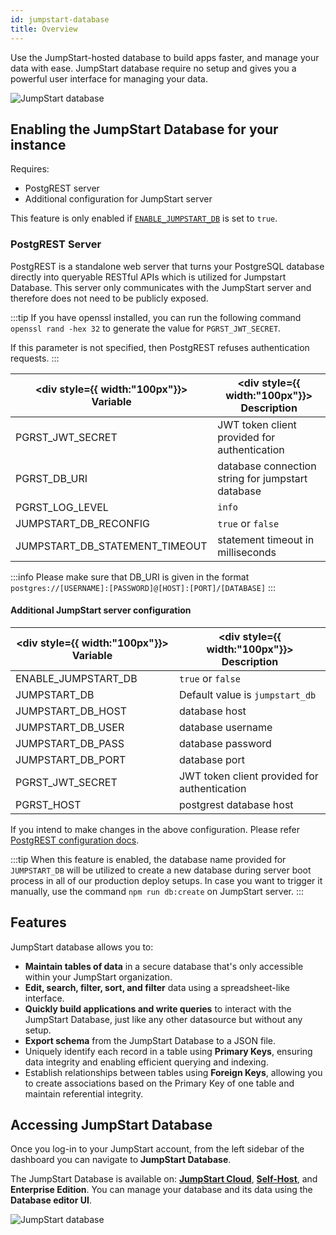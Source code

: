 ```yaml
---
id: jumpstart-database
title: Overview
---
```


Use the JumpStart-hosted database to build apps faster, and manage your data with ease. JumpStart database require no setup and gives you a powerful user interface for managing your data.

<div style={{textAlign: 'center'}}>
    <img style={{ border:'0', marginBottom:'15px', borderRadius:'5px', boxShadow: '0px 1px 3px rgba(0, 0, 0, 0.2)' }} className="screenshot-full" src="/img/v2-beta/database/ux2/tjdb-v2.png" alt="JumpStart database" />
</div>

<div style={{paddingTop:'24px', paddingBottom:'24px'}}>

## Enabling the JumpStart Database for your instance

Requires:
- PostgREST server
- Additional configuration for JumpStart server

This feature is only enabled if [`ENABLE_JUMPSTART_DB`](/docs/setup/env-vars#enable-jumpstart-database--optional-) is set to `true`.

<div style={{paddingTop:'24px', paddingBottom:'24px'}}>

### PostgREST Server

PostgREST is a standalone web server that turns your PostgreSQL database directly into queryable RESTful APIs which is utilized for Jumpstart Database. This server only communicates with the JumpStart server and therefore does not need to be publicly exposed.

:::tip
If you have openssl installed, you can run the following command `openssl rand -hex 32` to generate the value for `PGRST_JWT_SECRET`.

If this parameter is not specified, then PostgREST refuses authentication requests.
:::

| <div style={{ width:"100px"}}> Variable  </div>         | <div style={{ width:"100px"}}> Description  </div>                                   |
| ---------------------------- | ----------------------------------------------- |
| PGRST_JWT_SECRET             | JWT token client provided for authentication    |
| PGRST_DB_URI                 | database connection string for jumpstart database |
| PGRST_LOG_LEVEL              | `info`                                          |
| JUMPSTART_DB_RECONFIG          | `true` or `false`                               |
| JUMPSTART_DB_STATEMENT_TIMEOUT | statement timeout in milliseconds               |

:::info
Please make sure that DB_URI is given in the format `postgres://[USERNAME]:[PASSWORD]@[HOST]:[PORT]/[DATABASE]`
:::

</div>

#### Additional JumpStart server configuration


| <div style={{ width:"100px"}}> Variable </div>           | <div style={{ width:"100px"}}> Description </div>                                  |
| ------------------ | -------------------------------------------- |
| ENABLE_JUMPSTART_DB  | `true` or `false`                            |
| JUMPSTART_DB         | Default value is `jumpstart_db`                |
| JUMPSTART_DB_HOST    | database host                                |
| JUMPSTART_DB_USER    | database username                            |
| JUMPSTART_DB_PASS    | database password                            |
| JUMPSTART_DB_PORT    | database port                                |
| PGRST_JWT_SECRET   | JWT token client provided for authentication |
| PGRST_HOST         | postgrest database host                      |


If you intend to make changes in the above configuration. Please refer [PostgREST configuration docs](https://postgrest.org/en/stable/configuration.html#environment-variables).

:::tip
When this feature is enabled, the database name provided for `JUMPSTART_DB` will be utilized to create a new database during server boot process in all of our production deploy setups.
In case you want to trigger it manually, use the command `npm run db:create` on JumpStart server.
:::

</div>

<div style={{paddingTop:'24px', paddingBottom:'24px'}}>

## Features

JumpStart database allows you to:

- **Maintain tables of data** in a secure database that's only accessible within your JumpStart organization.
- **Edit, search, filter, sort, and filter** data using a spreadsheet-like interface.
- **Quickly build applications and write queries** to interact with the JumpStart Database, just like any other datasource but without any setup.
- **Export schema** from the JumpStart Database to a JSON file.
- Uniquely identify each record in a table using **Primary Keys**, ensuring data integrity and enabling efficient querying and indexing.
- Establish relationships between tables using **Foreign Keys**, allowing you to create associations based on the Primary Key of one table and maintain referential integrity.

</div>

<div style={{paddingTop:'24px', paddingBottom:'24px'}}>

## Accessing JumpStart Database

Once you log-in to your JumpStart account, from the left sidebar of the dashboard you can navigate to **JumpStart Database**.

The JumpStart Database is available on: **[JumpStart Cloud](https://jumpstart.com)**, **[Self-Host](/docs/setup/)**, and **Enterprise Edition**. You can manage your database and its data using the **Database editor UI**.

<div style={{textAlign: 'center'}}>
    <img style={{ border:'0', marginBottom:'15px', borderRadius:'5px', boxShadow: '0px 1px 3px rgba(0, 0, 0, 0.2)' }} className="screenshot-full" src="/img/v2-beta/database/ux2/tjdbside-v2.png" alt="JumpStart database" />
</div>

</div>


